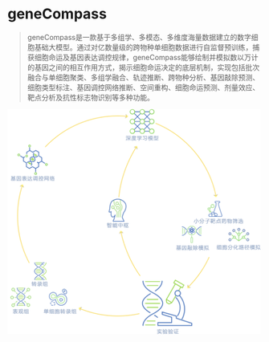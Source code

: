 # geneCompass
> geneCompass是一款基于多组学、多模态、多维度海量数据建立的数字细胞基础大模型。通过对亿数量级的跨物种单细胞数据进行自监督预训练，捕获细胞命运及基因表达调控规律，geneCompass能够绘制并模拟数以万计的基因之间的相互作用方式，揭示细胞命运决定的底层机制，实现包括批次融合与单细胞聚类、多组学融合、轨迹推断、跨物种分析、基因敲除预测、细胞类型标注、基因调控网络推断、空间重构、细胞命运预测、剂量效应、靶点分析及抗性标志物识别等多种功能。

![avatar](/docs/geneCompass.png)